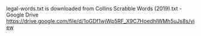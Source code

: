 legal-words.txt is downloaded from Collins Scrabble Words (2019).txt - Google Drive
https://drive.google.com/file/d/1oGDf1wjWp5RF_X9C7HoedhIWMh5uJs8s/view